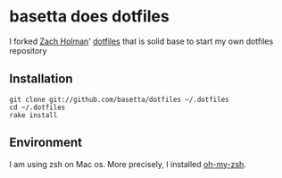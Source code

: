 # basetta does dotfiles                 

I forked [Zach Holman](https://github.com/holman)' [dotfiles](https://github.com/holman/dotfiles) 
that is solid base to start my own dotfiles repository 

## Installation

```
git clone git://github.com/basetta/dotfiles ~/.dotfiles
cd ~/.dotfiles
rake install
```

## Environment

I am using zsh on Mac os. More precisely, I installed [oh-my-zsh](https://github.com/robbyrussell/oh-my-zsh).